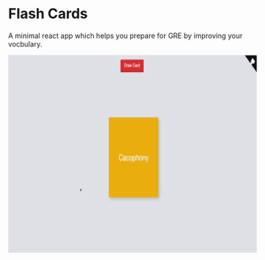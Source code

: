 # Flash Cards
A minimal react app which helps you prepare for GRE by improving your vocbulary.
<p align="center">
  <img src="https://github.com/CosmicCoder96/FlashCards/blob/master/demo.gif?raw=true" width="800" height="400">
</p>
